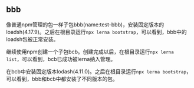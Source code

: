 ## bbb
像普通npm管理的包一样子包bbb(name:test-bbb)，安装固定版本的loadsh(4.17.9)。之后在根目录运行````npx lerna bootstrap````，可以看到，bbb中的loadsh包被正常安装。

继续使用npm创建一个子包bcb。创建完成以后，在根目录运行````npx lerna list````，可以看到，bcb已成功被lerna纳入管理。

在bcb中安装固定版本lodash(4.11.0)。之后在根目录运行````npx lerna bootstrap````，可以看到，bbb和bcb中都安装了不同版本的包。



